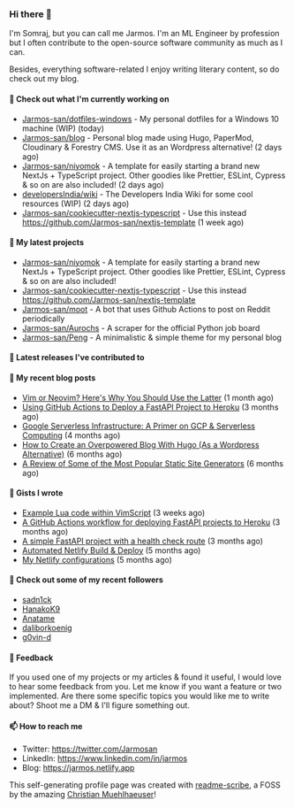 ### Hi there 👋

I'm Somraj, but you can call me Jarmos. I'm an ML Engineer by profession but I often contribute to the open-source software community as much as I can.

Besides, everything software-related I enjoy writing literary content, so do check out my blog.

#### 👷 Check out what I'm currently working on

- [Jarmos-san/dotfiles-windows](https://github.com/Jarmos-san/dotfiles-windows) - My personal dotfiles for a Windows 10 machine (WIP) (today)
- [Jarmos-san/blog](https://github.com/Jarmos-san/blog) - Personal blog made using Hugo, PaperMod, Cloudinary &amp; Forestry CMS. Use it as an Wordpress alternative! (2 days ago)
- [Jarmos-san/niyomok](https://github.com/Jarmos-san/niyomok) - A template for easily starting a brand new NextJs &#43; TypeScript project. Other goodies like Prettier, ESLint, Cypress &amp; so on are also included! (2 days ago)
- [developersIndia/wiki](https://github.com/developersIndia/wiki) - The Developers India Wiki for some cool resources (WIP) (2 days ago)
- [Jarmos-san/cookiecutter-nextjs-typescript](https://github.com/Jarmos-san/cookiecutter-nextjs-typescript) - Use this instead https://github.com/Jarmos-san/nextjs-template (1 week ago)

#### 🌱 My latest projects

- [Jarmos-san/niyomok](https://github.com/Jarmos-san/niyomok) - A template for easily starting a brand new NextJs &#43; TypeScript project. Other goodies like Prettier, ESLint, Cypress &amp; so on are also included!
- [Jarmos-san/cookiecutter-nextjs-typescript](https://github.com/Jarmos-san/cookiecutter-nextjs-typescript) - Use this instead https://github.com/Jarmos-san/nextjs-template
- [Jarmos-san/moot](https://github.com/Jarmos-san/moot) - A bot that uses Github Actions to post on Reddit periodically
- [Jarmos-san/Aurochs](https://github.com/Jarmos-san/Aurochs) - A scraper for the official Python job board
- [Jarmos-san/Peng](https://github.com/Jarmos-san/Peng) - A minimalistic &amp; simple theme for my personal blog

#### 🔭 Latest releases I've contributed to


#### 📜 My recent blog posts

- [Vim or Neovim? Here&#39;s Why You Should Use the Latter](https://jarmos.netlify.app/posts/vim-vs-neovim/) (1 month ago)
- [Using GitHub Actions to Deploy a FastAPI Project to Heroku](https://jarmos.netlify.app/posts/using-github-actions-to-deploy-a-fastapi-project-to-heroku/) (3 months ago)
- [Google Serverless Infrastructure: A Primer on GCP &amp; Serverless Computing](https://jarmos.netlify.app/posts/details-of-google-serverless-computing/) (4 months ago)
- [How to Create an Overpowered Blog With Hugo (As a Wordpress Alternative)](https://jarmos.netlify.app/posts/blogging-with-hugo-as-an-wordpress-alternative/) (6 months ago)
- [A Review of Some of the Most Popular Static Site Generators](https://jarmos.netlify.app/posts/reviewing-popular-static-site-generators/) (6 months ago)

#### 📓 Gists I wrote

- [Example Lua code within VimScript](https://gist.github.com/0d40d1428701b7e1e6e317dfe651e73b) (3 weeks ago)
- [A GitHub Actions workflow for deploying FastAPI projects to Heroku](https://gist.github.com/8c2cf1718ab7c1ced7a1e54fa8e29e79) (3 months ago)
- [A simple FastAPI project with a health check route](https://gist.github.com/0b655a3f75b698833188922b714562e5) (3 months ago)
- [Automated Netlify Build &amp; Deploy](https://gist.github.com/d4f41f18c96770b9b8286c5b69753b58) (5 months ago)
- [My Netlify configurations](https://gist.github.com/e0d160ae26799d85a856fb1d9b756df4) (5 months ago)

#### 👯 Check out some of my recent followers

- [sadn1ck](https://github.com/sadn1ck)
- [HanakoK9](https://github.com/HanakoK9)
- [Anatame](https://github.com/Anatame)
- [daliborkoenig](https://github.com/daliborkoenig)
- [g0vin-d](https://github.com/g0vin-d)

#### 💬 Feedback

If you used one of my projects or my articles & found it useful, I would love to hear some feedback from you. Let me know if you want a feature or two implemented. Are there some specific topics you would like me to write about? Shoot me a DM & I'll figure something out.

#### 📫 How to reach me

- Twitter: https://twitter.com/Jarmosan
- LinkedIn: https://www.linkedin.com/in/jarmos
- Blog: https://jarmos.netlify.app

This self-generating profile page was created with [readme-scribe](https://github.com/muesli/readme-scribe), a FOSS by the amazing [Christian Muehlhaeuser](https://github.com/muesli)!
